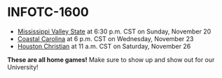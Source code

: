 # INFOTC-1600

- [Mississippi Valley State](https://mvsusports.com/) at 6:30 p.m. CST on Sunday, November 20
- [Coastal Carolina](https://goccusports.com/) at 6 p.m. CST on Wednesday, November 23
- [Houston Christian](https://hcuhuskies.com/) at 11 a.m. CST on Saturday, November 26

**These are all home games!** Make sure to show up and show out for our University!
